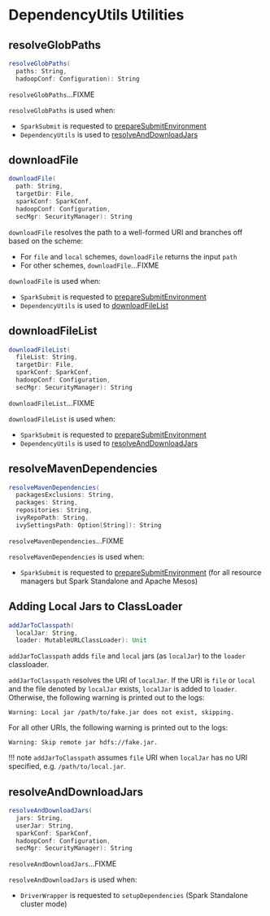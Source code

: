 # DependencyUtils Utilities

## <span id="resolveGlobPaths"> resolveGlobPaths

```scala
resolveGlobPaths(
  paths: String,
  hadoopConf: Configuration): String
```

`resolveGlobPaths`...FIXME

`resolveGlobPaths` is used when:

* `SparkSubmit` is requested to [prepareSubmitEnvironment](spark-submit/SparkSubmit.md#prepareSubmitEnvironment)
* `DependencyUtils` is used to [resolveAndDownloadJars](#resolveAndDownloadJars)

## <span id="downloadFile"> downloadFile

```scala
downloadFile(
  path: String,
  targetDir: File,
  sparkConf: SparkConf,
  hadoopConf: Configuration,
  secMgr: SecurityManager): String
```

`downloadFile` resolves the path to a well-formed URI and branches off based on the scheme:

* For `file` and `local` schemes, `downloadFile` returns the input `path`
* For other schemes, `downloadFile`...FIXME

`downloadFile` is used when:

* `SparkSubmit` is requested to [prepareSubmitEnvironment](spark-submit/SparkSubmit.md#prepareSubmitEnvironment)
* `DependencyUtils` is used to [downloadFileList](#downloadFileList)

## <span id="downloadFileList"> downloadFileList

```scala
downloadFileList(
  fileList: String,
  targetDir: File,
  sparkConf: SparkConf,
  hadoopConf: Configuration,
  secMgr: SecurityManager): String
```

`downloadFileList`...FIXME

`downloadFileList` is used when:

* `SparkSubmit` is requested to [prepareSubmitEnvironment](spark-submit/SparkSubmit.md#prepareSubmitEnvironment)
* `DependencyUtils` is used to [resolveAndDownloadJars](#resolveAndDownloadJars)

## <span id="resolveMavenDependencies"> resolveMavenDependencies

```scala
resolveMavenDependencies(
  packagesExclusions: String,
  packages: String,
  repositories: String,
  ivyRepoPath: String,
  ivySettingsPath: Option[String]): String
```

`resolveMavenDependencies`...FIXME

`resolveMavenDependencies` is used when:

* `SparkSubmit` is requested to [prepareSubmitEnvironment](spark-submit/SparkSubmit.md#prepareSubmitEnvironment) (for all resource managers but Spark Standalone and Apache Mesos)

## <span id="addJarToClasspath"> Adding Local Jars to ClassLoader

```scala
addJarToClasspath(
  localJar: String,
  loader: MutableURLClassLoader): Unit
```

`addJarToClasspath` adds `file` and `local` jars (as `localJar`) to the `loader` classloader.

`addJarToClasspath` resolves the URI of `localJar`. If the URI is `file` or `local` and the file denoted by `localJar` exists, `localJar` is added to `loader`. Otherwise, the following warning is printed out to the logs:

```text
Warning: Local jar /path/to/fake.jar does not exist, skipping.
```

For all other URIs, the following warning is printed out to the logs:

```text
Warning: Skip remote jar hdfs://fake.jar.
```

!!! note
    `addJarToClasspath` assumes `file` URI when `localJar` has no URI specified, e.g. `/path/to/local.jar`.

## <span id="resolveAndDownloadJars"> resolveAndDownloadJars

```scala
resolveAndDownloadJars(
  jars: String,
  userJar: String,
  sparkConf: SparkConf,
  hadoopConf: Configuration,
  secMgr: SecurityManager): String
```

`resolveAndDownloadJars`...FIXME

`resolveAndDownloadJars` is used when:

* `DriverWrapper` is requested to `setupDependencies` (Spark Standalone cluster mode)
